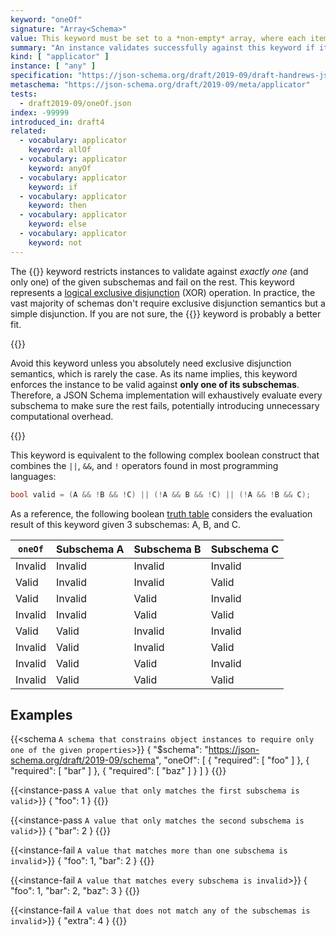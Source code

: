 ```yaml
---
keyword: "oneOf"
signature: "Array<Schema>"
value: This keyword must be set to a *non-empty* array, where each item is a valid JSON Schema
summary: "An instance validates successfully against this keyword if it validates successfully against exactly one schema defined by this keyword's value."
kind: [ "applicator" ]
instance: [ "any" ]
specification: "https://json-schema.org/draft/2019-09/draft-handrews-json-schema-02#rfc.section.9.2.1.3"
metaschema: "https://json-schema.org/draft/2019-09/meta/applicator"
tests:
  - draft2019-09/oneOf.json
index: -99999
introduced_in: draft4
related:
  - vocabulary: applicator
    keyword: allOf
  - vocabulary: applicator
    keyword: anyOf
  - vocabulary: applicator
    keyword: if
  - vocabulary: applicator
    keyword: then
  - vocabulary: applicator
    keyword: else
  - vocabulary: applicator
    keyword: not
---
```


The {{<link keyword="oneOf" vocabulary="applicator">}} keyword restricts
instances to validate against _exactly one_ (and only one) of the given
subschemas and fail on the rest. This keyword represents a [logical exclusive
disjunction](https://en.wikipedia.org/wiki/Exclusive_or) (XOR) operation. In
practice, the vast majority of schemas don't require exclusive disjunction
semantics but a simple disjunction. If you are not sure, the {{<link
keyword="anyOf" vocabulary="applicator">}} keyword is probably a better fit.

{{<common-pitfall>}}

Avoid this keyword unless you absolutely need exclusive disjunction
semantics, which is rarely the case.
As its name implies, this keyword enforces the instance to
be valid against **only one of its subschemas**. Therefore, a JSON Schema
implementation will exhaustively evaluate every subschema to make sure the rest
fails, potentially introducing unnecessary computational overhead.

{{</common-pitfall>}}

This keyword is equivalent to the following complex boolean construct that
combines the `||`, `&&`, and `!` operators found in most programming languages:

```c
bool valid = (A && !B && !C) || (!A && B && !C) || (!A && !B && C);
```

As a reference, the following boolean [truth
table](https://en.wikipedia.org/wiki/Truth_table) considers the evaluation
result of this keyword given 3 subschemas: A, B, and C.

<table class="table table-borderless border">
  <thead>
    <tr class="table-light">
      <th><code>oneOf</code></th>
      <th>Subschema A</th>
      <th>Subschema B</th>
      <th>Subschema C</th>
    </tr>
  </thead>
  <tbody>
    <tr class="table-danger">
      <td class="fw-bold"><i class="bi bi-x-circle-fill me-1"></i> Invalid</td>
      <td><i class="bi bi-x-circle"></i> Invalid</td>
      <td><i class="bi bi-x-circle"></i> Invalid</td>
      <td><i class="bi bi-x-circle"></i> Invalid</td>
    </tr>
    <tr class="table-success">
      <td class="fw-bold"><i class="bi bi-check-circle-fill me-1"></i> Valid</td>
      <td><i class="bi bi-x-circle"></i> Invalid</td>
      <td><i class="bi bi-x-circle"></i> Invalid</td>
      <td><i class="bi bi-check-circle"></i> Valid</td>
    </tr>
    <tr class="table-success">
      <td class="fw-bold"><i class="bi bi-check-circle-fill me-1"></i> Valid</td>
      <td><i class="bi bi-x-circle"></i> Invalid</td>
      <td><i class="bi bi-check-circle"></i> Valid</td>
      <td><i class="bi bi-x-circle"></i> Invalid</td>
    </tr>
    <tr class="table-danger">
      <td class="fw-bold"><i class="bi bi-x-circle-fill me-1"></i> Invalid</td>
      <td><i class="bi bi-x-circle"></i> Invalid</td>
      <td><i class="bi bi-check-circle"></i> Valid</td>
      <td><i class="bi bi-check-circle"></i> Valid</td>
    </tr>
    <tr class="table-success">
      <td class="fw-bold"><i class="bi bi-check-circle-fill me-1"></i> Valid</td>
      <td><i class="bi bi-check-circle"></i> Valid</td>
      <td><i class="bi bi-x-circle"></i> Invalid</td>
      <td><i class="bi bi-x-circle"></i> Invalid</td>
    </tr>
    <tr class="table-danger">
      <td class="fw-bold"><i class="bi bi-x-circle-fill me-1"></i> Invalid</td>
      <td><i class="bi bi-check-circle"></i> Valid</td>
      <td><i class="bi bi-x-circle"></i> Invalid</td>
      <td><i class="bi bi-check-circle"></i> Valid</td>
    </tr>
    <tr class="table-danger">
      <td class="fw-bold"><i class="bi bi-x-circle-fill me-1"></i> Invalid</td>
      <td><i class="bi bi-check-circle"></i> Valid</td>
      <td><i class="bi bi-check-circle"></i> Valid</td>
      <td><i class="bi bi-x-circle"></i> Invalid</td>
    </tr>
    <tr class="table-danger">
      <td class="fw-bold"><i class="bi bi-x-circle-fill me-1"></i> Invalid</td>
      <td><i class="bi bi-check-circle"></i> Valid</td>
      <td><i class="bi bi-check-circle"></i> Valid</td>
      <td><i class="bi bi-check-circle"></i> Valid</td>
    </tr>
  </tbody>
</table>

## Examples

{{<schema `A schema that constrains object instances to require only one of the given properties`>}}
{
  "$schema": "https://json-schema.org/draft/2019-09/schema",
  "oneOf": [
    { "required": [ "foo" ] },
    { "required": [ "bar" ] },
    { "required": [ "baz" ] }
  ]
}
{{</schema>}}

{{<instance-pass `A value that only matches the first subschema is valid`>}}
{ "foo": 1 }
{{</instance-pass>}}

{{<instance-pass `A value that only matches the second subschema is valid`>}}
{ "bar": 2 }
{{</instance-pass>}}

{{<instance-fail `A value that matches more than one subschema is invalid`>}}
{ "foo": 1, "bar": 2 }
{{</instance-fail>}}

{{<instance-fail `A value that matches every subschema is invalid`>}}
{ "foo": 1, "bar": 2, "baz": 3 }
{{</instance-fail>}}

{{<instance-fail `A value that does not match any of the subschemas is invalid`>}}
{ "extra": 4 }
{{</instance-fail>}}
